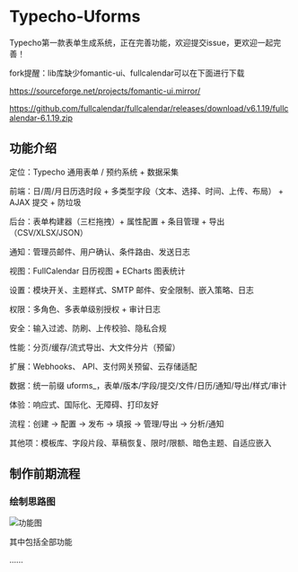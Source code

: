 # Typecho-Uforms
Typecho第一款表单生成系统，正在完善功能，欢迎提交issue，更欢迎一起完善！

fork提醒：lib库缺少fomantic-ui、fullcalendar可以在下面进行下载

https://sourceforge.net/projects/fomantic-ui.mirror/

https://github.com/fullcalendar/fullcalendar/releases/download/v6.1.19/fullcalendar-6.1.19.zip

## 功能介绍

定位：Typecho 通用表单 / 预约系统 + 数据采集

前端：日/周/月日历选时段 + 多类型字段（文本、选择、时间、上传、布局） + AJAX 提交 + 防垃圾

后台：表单构建器（三栏拖拽）+ 属性配置 + 条目管理 + 导出（CSV/XLSX/JSON）

通知：管理员邮件、用户确认、条件路由、发送日志

视图：FullCalendar 日历视图 + ECharts 图表统计

设置：模块开关、主题样式、SMTP 邮件、安全限制、嵌入策略、日志

权限：多角色、多表单级别授权 + 审计日志

安全：输入过滤、防刷、上传校验、隐私合规

性能：分页/缓存/流式导出、大文件分片（预留）

扩展：Webhooks、 API、支付网关预留、云存储适配

数据：统一前缀 uforms_，表单/版本/字段/提交/文件/日历/通知/导出/样式/审计

体验：响应式、国际化、无障碍、打印友好

流程：创建 → 配置 → 发布 → 填报 → 管理/导出 → 分析/通知

其他项：模板库、字段片段、草稿恢复、限时/限额、暗色主题、自适应嵌入

## 制作前期流程

### 绘制思路图
![功能图](https://github.com/user-attachments/assets/fa3f18e7-de39-4bf7-be7a-3d7a7f78ec99)

其中包括全部功能

......

